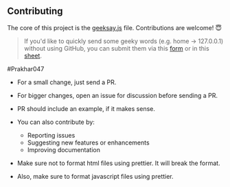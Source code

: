 ## Contributing

The core of this project is the [geeksay.js](https://github.com/swapagarwal/geeksay/blob/master/geeksay.js) file. Contributions are welcome! 😇

> If you'd like to quickly send some geeky words (e.g. home -> 127.0.0.1) without using GitHub, you can submit them via this [form](https://goo.gl/forms/LcJkSgghhm68Ajvc2) or in this [sheet](https://docs.google.com/spreadsheets/d/166ExyRTa6PmtRfONKsaICiaUDTLgATCVQ0K5fMtJuW8/edit?usp=sharing).

#Prakhar047



- For a small change, just send a PR.
- For bigger changes, open an issue for discussion before sending a PR.
- PR should include an example, if it makes sense.
- You can also contribute by:
  - Reporting issues
  - Suggesting new features or enhancements
  - Improving documentation
  

- Make sure not to format html files using prettier. It will break the format.
- Also, make sure to format javascript files using prettier.  